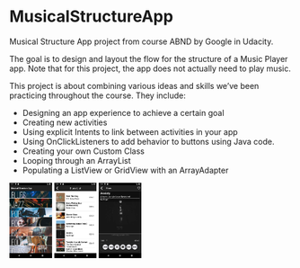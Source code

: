 # MusicalStructureApp
Musical Structure App project from course ABND by Google in Udacity.

The goal is to design and layout the flow for the structure of a Music Player app. Note that for this project, the app does not actually need to play music.

This project is about combining various ideas and skills we’ve been practicing throughout the course. They include:

- Designing an app experience to achieve a certain goal
- Creating new activities
- Using explicit Intents to link between activities in your app
- Using OnClickListeners to add behavior to buttons using Java code.
- Creating your own Custom Class
- Looping through an ArrayList
- Populating a ListView or GridView with an ArrayAdapter

<img src="https://raw.githubusercontent.com/innoxe/MusicalStrcutureApp/master/app/src/main/res/drawable/Screenshot_1.png" width="15%"></img>
<img src="https://raw.githubusercontent.com/innoxe/MusicalStrcutureApp/master/app/src/main/res/drawable/Screenshot_2.png" width="15%"></img>
<img src="https://raw.githubusercontent.com/innoxe/MusicalStrcutureApp/master/app/src/main/res/drawable/Screenshot_3.png" width="15%"></img>

